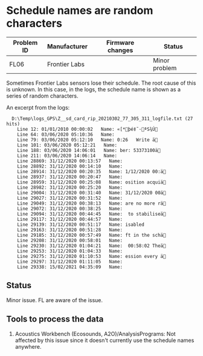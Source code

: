 # Schedule names are random characters

|Problem ID | Manufacturer | Firmware changes | Status              |
|-----------|--------------|------------------|---------------------|
|FL06         |Frontier Labs |                  |   Minor problem     |


Sometimes Frontier Labs sensors lose their schedule.
The root cause of this is unknown.
In this case, in the logs, the schedule name is shown as a series of random characters.

An excerpt from the logs:
```
  D:\Temp\logs_GPS\Z__sd_card_rip_20210302_77_305_311_logfile.txt (27 hits)
	Line 12: 01/01/2010 00:00:02   Name: «[*þé‡˜·ªS¾Ú
	Line 64: 03/06/2020 05:10:36   Name: 
	Line 79: 03/06/2020 05:12:10   Name: 0:26   Write ä
	Line 101: 03/06/2020 05:12:21   Name: 
	Line 188: 03/06/2020 14:06:01   Name: ber: 53373100ä
	Line 211: 03/06/2020 14:06:14   Name: 
	Line 28869: 31/12/2020 00:13:57   Name: 
	Line 28892: 31/12/2020 00:14:10   Name: 
	Line 28914: 31/12/2020 00:20:35   Name: 1/12/2020 00:ä
	Line 28937: 31/12/2020 00:20:47   Name: 
	Line 28959: 31/12/2020 00:25:08   Name: osition acquiä
	Line 28982: 31/12/2020 00:25:20   Name: 
	Line 29004: 31/12/2020 00:31:40   Name: 31/12/2020 00ä
	Line 29027: 31/12/2020 00:31:52   Name: 
	Line 29049: 31/12/2020 00:38:13   Name: are no more rä
	Line 29072: 31/12/2020 00:38:25   Name: 
	Line 29094: 31/12/2020 00:44:45   Name:  to stabiliseä
	Line 29117: 31/12/2020 00:44:57   Name: 
	Line 29139: 31/12/2020 00:51:17   Name: isabled
	Line 29163: 31/12/2020 00:51:28   Name: 
	Line 29185: 31/12/2020 00:57:49   Name: ft in the schä
	Line 29208: 31/12/2020 00:58:01   Name: 
	Line 29230: 31/12/2020 01:04:21   Name:  00:58:02 Theä
	Line 29253: 31/12/2020 01:04:33   Name: 
	Line 29275: 31/12/2020 01:10:53   Name: ession every ä
	Line 29297: 31/12/2020 01:11:05   Name: 
	Line 29338: 15/02/2021 04:35:09   Name: 
```

## Status

Minor issue. FL are aware of the issue.

## Tools to process the data

 1. Acoustics Workbench (Ecosounds, A2O)/AnalysisPrograms: Not affected by this issue since it doesn't currently use the schedule names anywhere.
